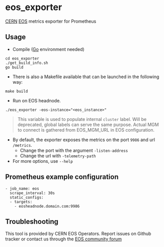 # eos_exporter
[CERN](https://home.cern/) [EOS](https://eos.web.cern.ch) metrics exporter for Prometheus

## Usage

- Compile ([Go](https://golang.org/doc/install) environment needed)

```
cd eos_exporter
./get_build_info.sh
go build
```

- There is also a Makefile available that can be launched in the following way:
```
make build
```
- Run on EOS headnode.

```
./eos_exporter -eos-instance="<eos_instance>"
```
> This variable is used to populate internal `cluster` label. Will be deprecated, global labels can serve the same purpose. 
> Actual MGM to connect is gathered from EOS_MGM_URL in EOS configuration.

- By default, the exporter exposes the metrics on the port `9986` and url `/metrics`. 
    - Change the port with the argument `-listen-address`
    - Change the url with `-telemetry-path`
- For more options, use `--help`

## Prometheus example configuration

```
- job_name: eos
  scrape_interval: 30s
  static_configs:
  - targets:
    - eosheadnode.domain.com:9986
```

## Troubleshooting

This tool is provided by CERN EOS Operators. Report issues on Github tracker or contact us through the [EOS community forum](https://eos-community.web.cern.ch/)
